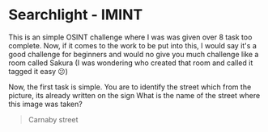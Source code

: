 # Searchlight - IMINT

This is an simple OSINT challenge where I was was given over 8 task too complete. Now, if it comes to the work to be put into this, I would say it's a good challenge for beginners and would no give you much challenge like a room called Sakura (I was wondering who created that room and called it tagged it easy 😕)

Now, the first task is simple. You are to identify the street which from the picture, its already written on the sign 
What is the name of the street where this image was taken?

> Carnaby street

